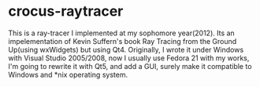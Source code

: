 # crocus-raytracer

This is a ray-tracer I implemented at my sophomore year(2012). Its an
impelementation of Kevin Suffern's book Ray Tracing from the Ground Up(using wxWidgets)
but using Qt4. Originally, I wrote it under Windows
with Visual Studio 2005/2008, now I usually use Fedora 21 with my works, I'm going to
rewrite it with Qt5, and add a GUI, surely make it compatible to Windows
and *nix operating system.
